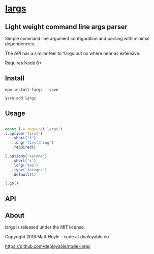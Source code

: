 # [largs](https://github.com/deployable/node-largs)

## Light weight command line args parser 

Simple command line argument configuration and parsing with minimal dependencies.

The API has a similar feel to Yargs but no where near as extensive.

Requires Node 6+

## Install
 
    npm install largs --save

    yarn add largs

## Usage

```javascript

const l = require('largs')
l.option('first')
   .short('f')
   .long('firstthing')
   .required()

l.options('second')
   .short('s')
   .long('two')
   .type('integer')
   .default(1)

l.go()

```

## API


## About

largs is released under the MIT license.

Copyright 2016 Matt Hoyle - code at deployable.co

https://github.com/deployable/node-largs

